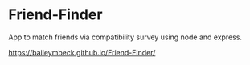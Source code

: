 # Friend-Finder
App to match friends via compatibility survey using node and express.

https://baileymbeck.github.io/Friend-Finder/

